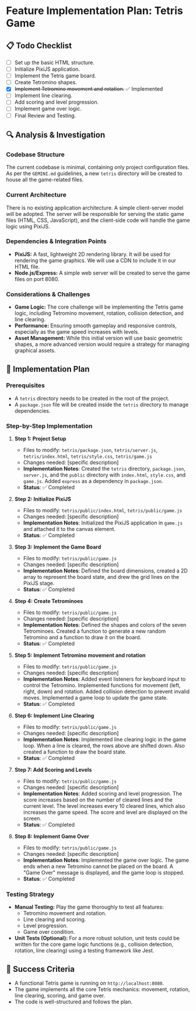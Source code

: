 # Feature Implementation Plan: Tetris Game

## 📋 Todo Checklist
- [ ] Set up the basic HTML structure.
- [ ] Initialize PixiJS application.
- [ ] Implement the Tetris game board.
- [ ] Create Tetromino shapes.
- [x] ~~Implement Tetromino movement and rotation.~~ ✅ Implemented
- [ ] Implement line clearing.
- [ ] Add scoring and level progression.
- [ ] Implement game over logic.
- [ ] Final Review and Testing.

## 🔍 Analysis & Investigation

### Codebase Structure
The current codebase is minimal, containing only project configuration files. As per the `GEMINI.md` guidelines, a new `tetris` directory will be created to house all the game-related files.

### Current Architecture
There is no existing application architecture. A simple client-server model will be adopted. The server will be responsible for serving the static game files (HTML, CSS, JavaScript), and the client-side code will handle the game logic using PixiJS.

### Dependencies & Integration Points
- **PixiJS:** A fast, lightweight 2D rendering library. It will be used for rendering the game graphics. We will use a CDN to include it in our HTML file.
- **Node.js/Express:** A simple web server will be created to serve the game files on port 8080.

### Considerations & Challenges
- **Game Logic:** The core challenge will be implementing the Tetris game logic, including Tetromino movement, rotation, collision detection, and line clearing.
- **Performance:** Ensuring smooth gameplay and responsive controls, especially as the game speed increases with levels.
- **Asset Management:** While this initial version will use basic geometric shapes, a more advanced version would require a strategy for managing graphical assets.

## 📝 Implementation Plan

### Prerequisites
- A `tetris` directory needs to be created in the root of the project.
- A `package.json` file will be created inside the `tetris` directory to manage dependencies.

### Step-by-Step Implementation
1. **Step 1: Project Setup**
   - Files to modify: `tetris/package.json`, `tetris/server.js`, `tetris/index.html`, `tetris/style.css`, `tetris/game.js`
   - Changes needed: [specific description]
   - **Implementation Notes**: Created the `tetris` directory, `package.json`, `server.js`, and the `public` directory with `index.html`, `style.css`, and `game.js`. Added `express` as a dependency in `package.json`.
   - **Status**: ✅ Completed

2. **Step 2: Initialize PixiJS**
   - Files to modify: `tetris/public/index.html`, `tetris/public/game.js`
   - Changes needed: [specific description]
   - **Implementation Notes**: Initialized the PixiJS application in `game.js` and attached it to the canvas element.
   - **Status**: ✅ Completed

3. **Step 3: Implement the Game Board**
   - Files to modify: `tetris/public/game.js`
   - Changes needed: [specific description]
   - **Implementation Notes**: Defined the board dimensions, created a 2D array to represent the board state, and drew the grid lines on the PixiJS stage.
   - **Status**: ✅ Completed

4. **Step 4: Create Tetrominoes**
   - Files to modify: `tetris/public/game.js`
   - Changes needed: [specific description]
   - **Implementation Notes**: Defined the shapes and colors of the seven Tetrominoes. Created a function to generate a new random Tetromino and a function to draw it on the board.
   - **Status**: ✅ Completed

5. **Step 5: Implement Tetromino movement and rotation**
   - Files to modify: `tetris/public/game.js`
   - Changes needed: [specific description]
   - **Implementation Notes**: Added event listeners for keyboard input to control the Tetromino. Implemented functions for movement (left, right, down) and rotation. Added collision detection to prevent invalid moves. Implemented a game loop to update the game state.
   - **Status**: ✅ Completed

6. **Step 6: Implement Line Clearing**
   - Files to modify: `tetris/public/game.js`
   - Changes needed: [specific description]
   - **Implementation Notes**: Implemented line clearing logic in the game loop. When a line is cleared, the rows above are shifted down. Also created a function to draw the board state.
   - **Status**: ✅ Completed

7. **Step 7: Add Scoring and Levels**
   - Files to modify: `tetris/public/game.js`
   - Changes needed: [specific description]
   - **Implementation Notes**: Added scoring and level progression. The score increases based on the number of cleared lines and the current level. The level increases every 10 cleared lines, which also increases the game speed. The score and level are displayed on the screen.
   - **Status**: ✅ Completed

8. **Step 8: Implement Game Over**
   - Files to modify: `tetris/public/game.js`
   - Changes needed: [specific description]
   - **Implementation Notes**: Implemented the game over logic. The game ends when a new Tetromino cannot be placed on the board. A "Game Over" message is displayed, and the game loop is stopped.
   - **Status**: ✅ Completed

### Testing Strategy
- **Manual Testing:** Play the game thoroughly to test all features:
  - Tetromino movement and rotation.
  - Line clearing and scoring.
  - Level progression.
  - Game over condition.
- **Unit Tests (Optional):** For a more robust solution, unit tests could be written for the core game logic functions (e.g., collision detection, rotation, line clearing) using a testing framework like Jest.

## 🎯 Success Criteria
- A functional Tetris game is running on `http://localhost:8080`.
- The game implements all the core Tetris mechanics: movement, rotation, line clearing, scoring, and game over.
- The code is well-structured and follows the plan.
